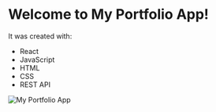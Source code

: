 <h1>Welcome to My Portfolio App!</h1>
<p>It was created with:</p>
<ul>
  <li>React</li>
  <li>JavaScript</li>
  <li>HTML</li>
  <li>CSS</li>
  <li>REST API</li>
</ul>
<img src="https://res.cloudinary.com/dbkm7uvzx/image/upload/v1681756417/react_2_t6az8z.png" alt="My Portfolio App">
